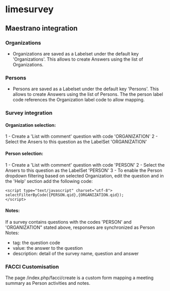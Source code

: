 limesurvey
==========

## Maestrano integration

### Organizations

- Organizations are saved as a Labelset under the default key 'Organizations'. This allows to create Answers using the list of Organizations.

### Persons

- Persons are saved as a Labelset under the default key 'Persons'. This allows to create Answers using the list of Persons. The the person label code references the Organization label code to allow mapping.

### Survey integration
#### Organization selection:
1 - Create a 'List with comment' question with code 'ORGANIZATION'
2 - Select the Ansers to this question as the LabelSet 'ORGANIZATION'

#### Person selection:
1 - Create a 'List with comment' question with code 'PERSON'
2 - Select the Ansers to this question as the LabelSet 'PERSON'
3 - To enable the Person dropdown filtering based on selected Organization, edit the question and in the 'Help' section add the following code:
```
<script type="text/javascript" charset="utf-8">
selectFilterByCode({PERSON.qid},{ORGANIZATION.qid});
</script>
```

#### Notes:
If a survey contains questions with the codes 'PERSON' and 'ORGANIZATION" stated above, responses are synchronized as Person Notes:
 - tag: the question code
 - value: the answer to the question
 - description: detail of the survey name, question and answer

### FACCI Customisation
The page /index.php/facci/create is a custom form mapping a meeting summary as Person activities and notes.